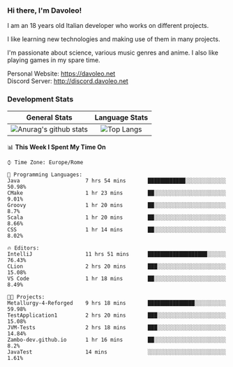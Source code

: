 ### Hi there, I'm Davoleo!

I am an 18 years old Italian developer who works on different projects.

I like learning new technologies and making use of them in many projects.

I'm passionate about science, various music genres and anime.
I also like playing games in my spare time.

Personal Website: https://davoleo.net <br>
Discord Server: http://discord.davoleo.net

### Development Stats

General Stats             |  Language Stats
:-------------------------:|:-------------------------:
![Anurag's github stats](https://github-readme-stats.vercel.app/api?username=Davoleo&count_private=true&show_icons=true&theme=tokyonight)  |  ![Top Langs](https://github-readme-stats.vercel.app/api/top-langs/?username=Davoleo&theme=tokyonight&layout=compact)



<!--START_SECTION:waka-->
📊 **This Week I Spent My Time On** 

```text
⌚︎ Time Zone: Europe/Rome

💬 Programming Languages: 
Java                     7 hrs 54 mins       ████████████░░░░░░░░░░░░░   50.98% 
CMake                    1 hr 23 mins        ██░░░░░░░░░░░░░░░░░░░░░░░   9.01% 
Groovy                   1 hr 20 mins        ██░░░░░░░░░░░░░░░░░░░░░░░   8.7% 
Scala                    1 hr 20 mins        ██░░░░░░░░░░░░░░░░░░░░░░░   8.66% 
CSS                      1 hr 14 mins        ██░░░░░░░░░░░░░░░░░░░░░░░   8.02%

🔥 Editors: 
IntelliJ                 11 hrs 51 mins      ███████████████████░░░░░░   76.43% 
CLion                    2 hrs 20 mins       ███░░░░░░░░░░░░░░░░░░░░░░   15.08% 
VS Code                  1 hr 18 mins        ██░░░░░░░░░░░░░░░░░░░░░░░   8.49%

🐱‍💻 Projects: 
Metallurgy-4-Reforged    9 hrs 18 mins       ███████████████░░░░░░░░░░   59.98% 
TestApplication1         2 hrs 20 mins       ███░░░░░░░░░░░░░░░░░░░░░░   15.08% 
JVM-Tests                2 hrs 18 mins       ███░░░░░░░░░░░░░░░░░░░░░░   14.84% 
Zambo-dev.github.io      1 hr 16 mins        ██░░░░░░░░░░░░░░░░░░░░░░░   8.2% 
JavaTest                 14 mins             ░░░░░░░░░░░░░░░░░░░░░░░░░   1.61%

```


<!--END_SECTION:waka-->

<!--
**Davoleo/Davoleo** is a ✨ _special_ ✨ repository because its `README.md` (this file) appears on your GitHub profile.

https://gist.github.com/Davoleo/43516c64c8169e24dc2571c34713863b

Here are some ideas to get you started:

- 🔭 I’m currently working on ...
- 🌱 I’m currently learning ...
- 👯 I’m looking to collaborate on ...
- 🤔 I’m looking for help with ...
- 💬 Ask me about ...
- 📫 How to reach me: ...
- 😄 Pronouns: ...
- ⚡ Fun fact: ...
-->
